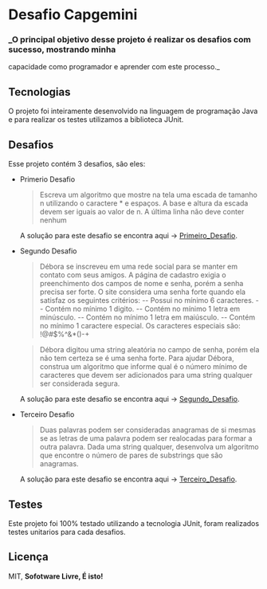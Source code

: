 # Desafio Capgemini

### _O principal objetivo desse projeto é realizar os desafios com sucesso, mostrando minha
capacidade como programador e aprender com este processo._

## Tecnologias

O projeto foi inteiramente desenvolvido na linguagem de programação Java e para realizar os testes
utilizamos a biblioteca JUnit.

## Desafios

Esse projeto contém 3 desafios, são eles:

- Primerio Desafio
  > Escreva um algoritmo que mostre na tela uma escada de tamanho n utilizando o caractere * e espaços. A base e altura da escada devem ser iguais ao valor de n. A última linha não deve conter nenhum

  A solução para este desafio se encontra aqui -> [Primeiro_Desafio].

- Segundo Desafio

  > Débora se inscreveu em uma rede social para se manter em contato com seus amigos. A página de cadastro exigia o preenchimento dos campos de nome e senha, porém a senha precisa ser forte. O site considera uma senha forte quando ela satisfaz os seguintes critérios:
  -- Possui no mínimo 6 caracteres. -- Contém no mínimo 1 digito. -- Contém no mínimo 1 letra em minúsculo. -- Contém no mínimo 1 letra em maiúsculo. -- Contém no mínimo 1 caractere especial. Os caracteres especiais são: !@#$%^&*()-+

  > Débora digitou uma string aleatória no campo de senha, porém ela não tem certeza se é uma senha forte. Para ajudar Débora, construa um algoritmo que informe qual é o número mínimo de caracteres que devem ser adicionados para uma string qualquer ser considerada segura.

  A solução para este desafio se encontra aqui -> [Segundo_Desafio].

- Terceiro Desafio
  > Duas palavras podem ser consideradas anagramas de si mesmas se as letras de uma palavra podem ser realocadas para formar a outra palavra. Dada uma string qualquer, desenvolva um algoritmo que encontre o número de pares de substrings que são anagramas.

  A solução para este desafio se encontra aqui -> [Terceiro_Desafio].

## Testes

Este projeto foi 100% testado utilizando a tecnologia JUnit, foram realizados testes unitarios para
cada desafios.

## Licença

MIT, **Sofotware Livre, É isto!**

[Primeiro_Desafio]: <https://github.com/joemccann/dillinger/tree/master/plugins/dropbox/README.md>

[Segundo_Desafio]: <https://github.com/Diogo-lacerda/desafio-capgemini/tree/master/src/desafios/segundo>

[Terceiro_Desafio]: <https://github.com/Diogo-lacerda/desafio-capgemini/tree/master/src/desafios/terceiro>
